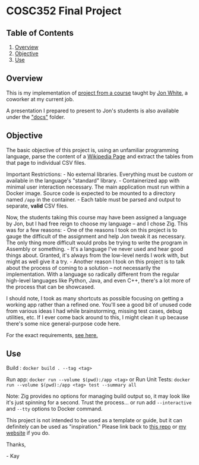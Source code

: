 # COSC352 Final Project

## Table of Contents

1. [Overview](#overview)
2. [Objective](#objective)
3. [Use](#use)

## Overview
This is my implementation of [project from a course](https://github.com/compsage/MSU_COSC352/tree/main/projects/3) taught by [Jon White]((https://www.linkedin.com/in/jon-white-bb0b174a/)), a coworker at my current job. 

A presentation I prepared to present to Jon's students is also available under the ["docs"](./docs/) folder.

## Objective

The basic objective of this project is, using an unfamiliar programming language, parse the content of a [Wikipedia Page](https://en.wikipedia.org/wiki/List_of_largest_companies_in_the_United_States_by_revenue) and extract the tables from that page to 
individual CSV files. 

Important Restrictions:
    - No external libraries. Everything must be custom or available in the language's "standard" library.
    - Containerized app with minimal user interaction necessary. The main application must run within a Docker image. Source code is expected to be mounted to a directory named `/app` in the container. 
    - Each table must be parsed and output to separate, **valid** CSV files.

Now, the students taking this course may have been assigned a language by Jon, but I had free reign to choose my language – and I chose Zig.
This was for a few reasons:
    - One of the reasons I took on this project is to gauge the difficult of the assignment and help Jon tweak it as necessary. The only thing more difficult would probs be trying to write the program in Assembly or something.
    - It's a language I've never used and hear good things about. Granted, it's always from the low-level nerds I work with, but might as well give it a try.
    - Another reason I took on this project is to talk about the process of coming to a solution – not necessarily the implementation. With a language so radically different from the regular high-level languages like Python, Java, and even C++, there's a lot more of the process that can be showcased.

I should note, I took as many shortcuts as possible focusing on getting a working app rather than a refined one. You'll see a good bit of unused code from various ideas I had while brainstorming, missing test cases, debug utilities, etc. If I ever come back around to this, I might clean it up because there's some nice general-purpose code here.

For the exact requirements, [see here.](https://github.com/compsage/MSU_COSC352/blob/main/projects/3/Readme.md) 

## Use 

Build : `docker build . --tag <tag> `

Run app: `docker run --volume $(pwd):/app <tag>` or Run Unit Tests: `docker run --volume $(pwd):/app <tag> test --summary all`

Note: Zig provides no options for managing build output so, it may look like it's just spinning for a second. Trust the process... or run add `--interactive` and `--tty` options to Docker command.

This project is not intended to be used as a template or guide, but it can definitely can be used as "inspiration." Please link back to [this repo](https://github.com/KayDVC/semmed-neo4j) or [my website](https://www.malakaispann.com) if you do.

Thanks, 

\- Kay



